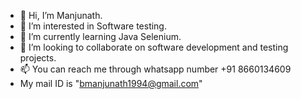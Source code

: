 - 👋 Hi, I’m Manjunath.
- 👀 I’m interested in Software testing.
- 🌱 I’m currently learning Java Selenium.
- 💞️ I’m looking to collaborate on software development and testing projects.
- 📫 You can reach me through whatsapp number +91 8660134609
-    My mail ID is "bmanjunath1994@gmail.com"

<!---
MJBS007/MJBS007 is a ✨ special ✨ repository because its `README.md` (this file) appears on your GitHub profile.
You can click the Preview link to take a look at your changes.
--->
